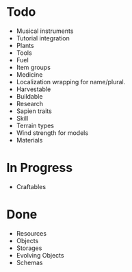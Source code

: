 # Todo
 - Musical instruments
 - Tutorial integration
 - Plants
 - Tools
 - Fuel
 - Item groups
 - Medicine
 - Localization wrapping for name/plural.
 - Harvestable
 - Buildable
 - Research
 - Sapien traits
 - Skill
 - Terrain types
 - Wind strength for models
 - Materials
 
 # In Progress
 - Craftables

# Done
 - Resources
 - Objects
 - Storages
 - Evolving Objects
 - Schemas
